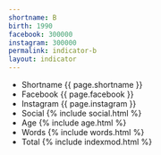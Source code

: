 ```yaml
---
shortname: B
birth: 1990
facebook: 300000
instagram: 300000
permalink: indicator-b
layout: indicator
---
```


+ Shortname {{ page.shortname }}
+ Facebook {{ page.facebook }}
+ Instagram {{ page.instagram }}
+ Social {% include social.html %}
+ Age {% include age.html %}
+ Words {% include words.html %}
+ Total {% include indexmod.html %}
